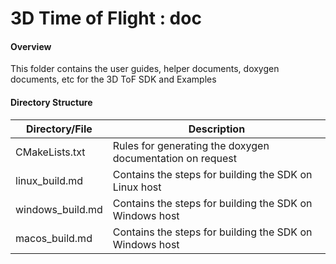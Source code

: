# 3D Time of Flight : doc

#### Overview
This folder contains the user guides, helper documents, doxygen documents, etc for the 3D ToF SDK and Examples

#### Directory Structure
| Directory/File | Description |
| --------- | ----------- |
| CMakeLists.txt | Rules for generating the doxygen documentation on request |
| linux_build.md | Contains the steps for building the SDK on Linux host |
| windows_build.md | Contains the steps for building the SDK on Windows host  |
| macos_build.md | Contains the steps for building the SDK on Windows host  |


